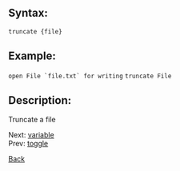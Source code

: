 ## Syntax:
`truncate {file}`

## Example:
``open File `file.txt` for writing``
`truncate File`

## Description:
Truncate a file

Next: [variable](variable.md)  
Prev: [toggle](toggle.md)

[Back](../README.md)
